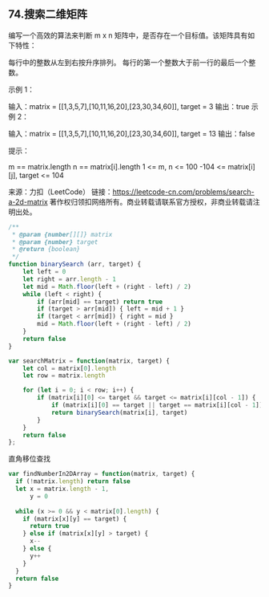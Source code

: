 ## 74.搜索二维矩阵

编写一个高效的算法来判断 m x n 矩阵中，是否存在一个目标值。该矩阵具有如下特性：

每行中的整数从左到右按升序排列。
每行的第一个整数大于前一行的最后一个整数。
 

示例 1：


输入：matrix = [[1,3,5,7],[10,11,16,20],[23,30,34,60]], target = 3
输出：true
示例 2：


输入：matrix = [[1,3,5,7],[10,11,16,20],[23,30,34,60]], target = 13
输出：false
 

提示：

m == matrix.length
n == matrix[i].length
1 <= m, n <= 100
-104 <= matrix[i][j], target <= 104


来源：力扣（LeetCode）
链接：https://leetcode-cn.com/problems/search-a-2d-matrix
著作权归领扣网络所有。商业转载请联系官方授权，非商业转载请注明出处。

```js
/**
 * @param {number[][]} matrix
 * @param {number} target
 * @return {boolean}
 */
function binarySearch (arr, target) {
    let left = 0
    let right = arr.length - 1
    let mid = Math.floor(left + (right - left) / 2)
    while (left < right) {
        if (arr[mid] == target) return true
        if (target > arr[mid]) { left = mid + 1 }
        if (target < arr[mid]) { right = mid }
        mid = Math.floor(left + (right - left) / 2)
    }
    return false
}

var searchMatrix = function(matrix, target) {
    let col = matrix[0].length
    let row = matrix.length

    for (let i = 0; i < row; i++) {
        if (matrix[i][0] <= target && target <= matrix[i][col - 1]) {
            if (matrix[i][0] == target || target == matrix[i][col - 1]) return true
            return binarySearch(matrix[i], target)
        }
    }
    return false
};
```

直角移位查找
```js
var findNumberIn2DArray = function(matrix, target) {
  if (!matrix.length) return false
  let x = matrix.length - 1,
      y = 0
  
  while (x >= 0 && y < matrix[0].length) {
    if (matrix[x][y] == target) {
      return true
    } else if (matrix[x][y] > target) {
      x--
    } else {
      y++
    }
  }
  return false
}
```